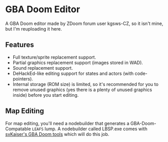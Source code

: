 # GBA Doom Editor
A GBA Doom editor made by ZDoom forum user kgsws-CZ, so it isn't mine, but I'm reuploading it here.

## Features

- Full texture/sprite replacement support.  
- Partial graphics replacement support (images stored in WAD).  
- Sound replacement support.
- DeHackEd-like editing support for states and actors (with code-pointers).  
- Internal storage (ROM size) is limited, so it's recommended for you to remove unused graphics (yes there is a plenty of unused graphics inside) before you start editing.

## Map Editing
For map editing, you'll need a nodebuilder that generates a GBA-Doom-Compatable `LEAFS` lump. A nodebuilder called LBSP.exe comes with [svKaiser's GBA Doom tools](https://gbatemp.net/download/gba-doom-hacking-tools.32118/) which will do this job.

